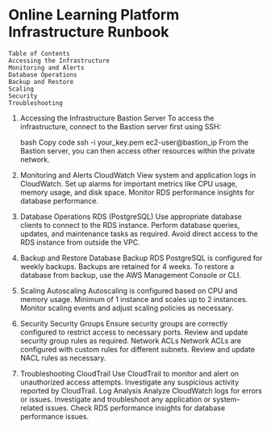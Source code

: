 # Online Learning Platform Infrastructure Runbook
    Table of Contents
    Accessing the Infrastructure
    Monitoring and Alerts
    Database Operations
    Backup and Restore
    Scaling
    Security
    Troubleshooting
1. Accessing the Infrastructure
    Bastion Server
    To access the infrastructure, connect to the Bastion server first using SSH:

    bash
    Copy code
    ssh -i your_key.pem ec2-user@bastion_ip
    From the Bastion server, you can then access other resources within the private network.

2. Monitoring and Alerts
    CloudWatch
    View system and application logs in CloudWatch.
    Set up alarms for important metrics like CPU usage, memory usage, and disk space.
    Monitor RDS performance insights for database performance.
3. Database Operations
    RDS (PostgreSQL)
    Use appropriate database clients to connect to the RDS instance.
    Perform database queries, updates, and maintenance tasks as required.
    Avoid direct access to the RDS instance from outside the VPC.
4. Backup and Restore
    Database Backup
    RDS PostgreSQL is configured for weekly backups.
    Backups are retained for 4 weeks.
    To restore a database from backup, use the AWS Management Console or CLI.
5. Scaling
    Autoscaling
    Autoscaling is configured based on CPU and memory usage.
    Minimum of 1 instance and scales up to 2 instances.
    Monitor scaling events and adjust scaling policies as necessary.
6. Security
    Security Groups
    Ensure security groups are correctly configured to restrict access to necessary ports.
    Review and update security group rules as required.
    Network ACLs
    Network ACLs are configured with custom rules for different subnets.
    Review and update NACL rules as necessary.
7. Troubleshooting
    CloudTrail
    Use CloudTrail to monitor and alert on unauthorized access attempts.
    Investigate any suspicious activity reported by CloudTrail.
    Log Analysis
    Analyze CloudWatch logs for errors or issues.
    Investigate and troubleshoot any application or system-related issues.
    Check RDS performance insights for database performance issues.